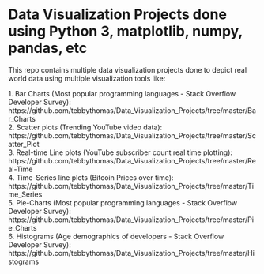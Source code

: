 # Data Visualization Projects done using Python 3, matplotlib, numpy, pandas, etc

This repo contains multiple data visualization projects done to depict real
world data using multiple visualization tools like:
<p>
1. Bar Charts (Most popular programming languages - Stack Overflow Developer Survey):
<br />
https://github.com/tebbythomas/Data_Visualization_Projects/tree/master/Bar_Charts
<br />
2. Scatter plots (Trending YouTube video data):
<br />
https://github.com/tebbythomas/Data_Visualization_Projects/tree/master/Scatter_Plot
<br />
3. Real-time Line plots (YouTube subscriber count real time plotting):
<br />
https://github.com/tebbythomas/Data_Visualization_Projects/tree/master/Real-Time
<br />
4. Time-Series line plots (Bitcoin Prices over time):
<br />
https://github.com/tebbythomas/Data_Visualization_Projects/tree/master/Time_Series
<br />
5. Pie-Charts (Most popular programming languages - Stack Overflow Developer Survey):
<br />
https://github.com/tebbythomas/Data_Visualization_Projects/tree/master/Pie_Charts
<br />
6. Histograms (Age demographics of developers - Stack Overflow Developer Survey):
<br />
https://github.com/tebbythomas/Data_Visualization_Projects/tree/master/Histograms
<br />
</p>
